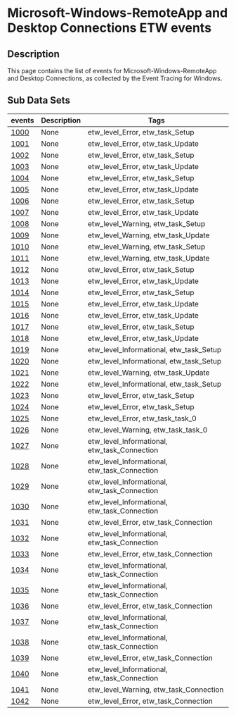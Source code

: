 # Microsoft-Windows-RemoteApp and Desktop Connections ETW events

## Description
This page contains the list of events for Microsoft-Windows-RemoteApp and Desktop Connections, as collected by the Event Tracing for Windows.

## Sub Data Sets
|events|Description|Tags|
|---|---|---|
|[1000](events/event-1000.md)|None|etw_level_Error, etw_task_Setup|
|[1001](events/event-1001.md)|None|etw_level_Error, etw_task_Update|
|[1002](events/event-1002.md)|None|etw_level_Error, etw_task_Setup|
|[1003](events/event-1003.md)|None|etw_level_Error, etw_task_Update|
|[1004](events/event-1004.md)|None|etw_level_Error, etw_task_Setup|
|[1005](events/event-1005.md)|None|etw_level_Error, etw_task_Update|
|[1006](events/event-1006.md)|None|etw_level_Error, etw_task_Setup|
|[1007](events/event-1007.md)|None|etw_level_Error, etw_task_Update|
|[1008](events/event-1008.md)|None|etw_level_Warning, etw_task_Setup|
|[1009](events/event-1009.md)|None|etw_level_Warning, etw_task_Update|
|[1010](events/event-1010.md)|None|etw_level_Warning, etw_task_Setup|
|[1011](events/event-1011.md)|None|etw_level_Warning, etw_task_Update|
|[1012](events/event-1012.md)|None|etw_level_Error, etw_task_Setup|
|[1013](events/event-1013.md)|None|etw_level_Error, etw_task_Update|
|[1014](events/event-1014.md)|None|etw_level_Error, etw_task_Setup|
|[1015](events/event-1015.md)|None|etw_level_Error, etw_task_Update|
|[1016](events/event-1016.md)|None|etw_level_Error, etw_task_Update|
|[1017](events/event-1017.md)|None|etw_level_Error, etw_task_Setup|
|[1018](events/event-1018.md)|None|etw_level_Error, etw_task_Update|
|[1019](events/event-1019.md)|None|etw_level_Informational, etw_task_Setup|
|[1020](events/event-1020.md)|None|etw_level_Informational, etw_task_Setup|
|[1021](events/event-1021.md)|None|etw_level_Warning, etw_task_Update|
|[1022](events/event-1022.md)|None|etw_level_Informational, etw_task_Setup|
|[1023](events/event-1023.md)|None|etw_level_Error, etw_task_Setup|
|[1024](events/event-1024.md)|None|etw_level_Error, etw_task_Setup|
|[1025](events/event-1025.md)|None|etw_level_Error, etw_task_task_0|
|[1026](events/event-1026.md)|None|etw_level_Warning, etw_task_task_0|
|[1027](events/event-1027.md)|None|etw_level_Informational, etw_task_Connection|
|[1028](events/event-1028.md)|None|etw_level_Informational, etw_task_Connection|
|[1029](events/event-1029.md)|None|etw_level_Informational, etw_task_Connection|
|[1030](events/event-1030.md)|None|etw_level_Informational, etw_task_Connection|
|[1031](events/event-1031.md)|None|etw_level_Error, etw_task_Connection|
|[1032](events/event-1032.md)|None|etw_level_Informational, etw_task_Connection|
|[1033](events/event-1033.md)|None|etw_level_Error, etw_task_Connection|
|[1034](events/event-1034.md)|None|etw_level_Informational, etw_task_Connection|
|[1035](events/event-1035.md)|None|etw_level_Informational, etw_task_Connection|
|[1036](events/event-1036.md)|None|etw_level_Error, etw_task_Connection|
|[1037](events/event-1037.md)|None|etw_level_Informational, etw_task_Connection|
|[1038](events/event-1038.md)|None|etw_level_Informational, etw_task_Connection|
|[1039](events/event-1039.md)|None|etw_level_Error, etw_task_Connection|
|[1040](events/event-1040.md)|None|etw_level_Informational, etw_task_Connection|
|[1041](events/event-1041.md)|None|etw_level_Warning, etw_task_Connection|
|[1042](events/event-1042.md)|None|etw_level_Error, etw_task_Connection|
